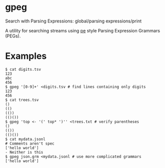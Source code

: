 # gpeg
Search with Parsing Expressions: global/parsing expressions/print

A utility for searching streams using [pe](https://github.com/goodmami/pe/tree/main)
style Parsing Expression Grammars (PEGs).

# Examples
```
$ cat digits.tsv
123
abc
456
$ gpeg '[0-9]+' <digits.tsv # find lines containing only digits
123
456
$ cat trees.tsv
()
(()
(())
(()())
$ gpeg 'top <- '(' top* ')'' <trees.txt # verify parentheses
()
(())
(()())
$ cat mydata.jsonl
# Comments aren't spec
['hello world']
- Neither is this
$ gpeg json.grm <mydata.jsonl # use more complicated grammars
['hello world']
```